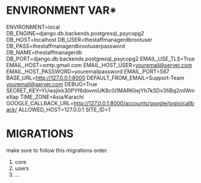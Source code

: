 # ENVIRONMENT VAR*

ENVIRONMENT=local
DB_ENGINE=django.db.backends.postgresql_psycopg2
DB_HOST=localhost
DB_USER=thestaffmanagerdbrootuser
DB_PASS=thestaffmanagerdbrootuserpassword
DB_NAME=thestaffmanagerdb
DB_PORT=django.db.backends.postgresql_psycopg2
EMAIL_USE_TLS=True
EMAIL_HOST=smtp.gmail.com
EMAIL_HOST_USER=youremail@server.com
EMAIL_HOST_PASSWORD=youremailpassword
EMAIL_PORT=587
BASE_URL=http://127.0.0.1:8000
DEFAULT_FROM_EMAIL=Support-Team <youremail@server.com>
DEBUG=True
SECRET_KEY=YUwsjlxk30PYf6dovmiUK8c0i1MARKIiejYh7kSDv3fiBq2mlWmeXap
TIME_ZONE=Asia/Karachi
GOOGLE_CALLBACK_URL=http://127.0.0.1:8000/accounts/google/login/callback/
ALLOWED_HOST=127.0.0.1
SITE_ID=1

# MIGRATIONS
make sure to follow this migrations order.
1. core
2. users
3. ...